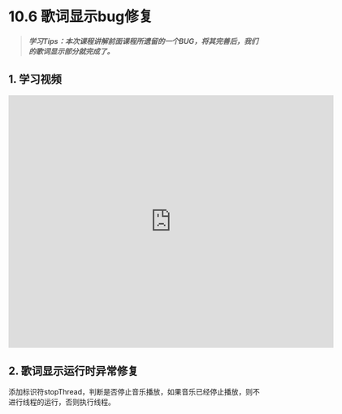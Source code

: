 # 10.6 歌词显示bug修复

>##### 学习Tips：本次课程讲解前面课程所遗留的一个BUG，将其完善后，我们的歌词显示部分就完成了。

## 1. 学习视频

<iframe frameborder="0" width="640" height="498" src="https://v.qq.com/iframe/player.html?vid=e03003usijc&tiny=0&auto=0" allowfullscreen></iframe>

## 2. 歌词显示运行时异常修复

添加标识符stopThread，判断是否停止音乐播放，如果音乐已经停止播放，则不进行线程的运行，否则执行线程。